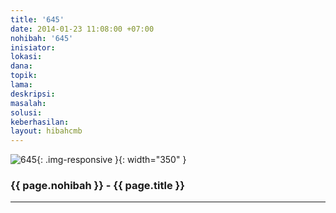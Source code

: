 ```yaml
---
title: '645'
date: 2014-01-23 11:08:00 +07:00
nohibah: '645'
inisiator:
lokasi:
dana:
topik:
lama:
deskripsi:
masalah:
solusi:
keberhasilan:
layout: hibahcmb
---
```


![645](/static/img/hibahcmb/645.png){: .img-responsive }{: width="350" }

### {{ page.nohibah }} - {{ page.title }}

---
